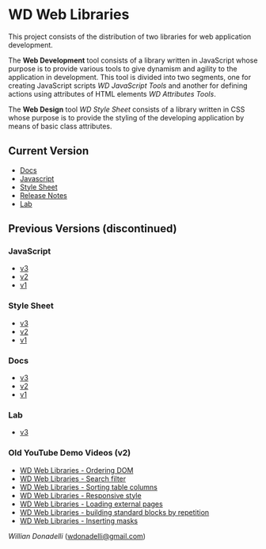 # WD Web Libraries

This project consists of the distribution of two libraries for web application development.

The **Web Development** tool consists of a library written in JavaScript whose purpose is to provide various tools to give dynamism and agility to the application in development. This tool is divided into two segments, one for creating JavaScript scripts _WD JavaScript Tools_ and another for defining actions using attributes of HTML elements _WD Attributes Tools_.

The **Web Design** tool _WD Style Sheet_ consists of a library written in CSS whose purpose is to provide the styling of the developing application by means of basic class attributes.

## Current Version

- [Docs](https://github.com/wdonadelli/wd/wiki)
- [Javascript](https://wdonadelli.github.io/wd/source/wd-4.0.0.js)
- [Style Sheet](https://wdonadelli.github.io/wd/source/wd-4.0.0.css)
- [Release Notes](https://github.com/wdonadelli/wd/wiki/WD-Release-Notes)
- [Lab](https://wdonadelli.github.io/wd/lab/v4/)

## Previous Versions (discontinued)

### JavaScript

- [v3](https://wdonadelli.github.io/wd/source/wd-3.2.0.js)
- [v2](https://wdonadelli.github.io/wd/source/wd-2.1.4.js)
- [v1](https://wdonadelli.github.io/wd/source/wd-1.3.2.js)

### Style Sheet
- [v3](https://wdonadelli.github.io/wd/source/wd-3.2.0.css)
- [v2](https://wdonadelli.github.io/wd/source/wd-2.0.4.css)
- [v1](https://wdonadelli.github.io/wd/source/wd-1.3.2.css)

### Docs

- [v3](https://wdonadelli.github.io/wd/docs/v3/)
- [v2](https://wdonadelli.github.io/wd/docs/v2/)
- [v1](https://wdonadelli.github.io/wd/docs/v1/)

### Lab

- [v3](https://wdonadelli.github.io/wd/lab/v3/)

### Old YouTube Demo Videos (v2)

- [WD Web Libraries - Ordering DOM](https://youtu.be/DcuxvjcYz3U)
- [WD Web Libraries - Search filter](https://youtu.be/7A_kB5yXU7U)
- [WD Web Libraries - Sorting table columns](https://youtu.be/Zfy83ThpUjI)
- [WD Web Libraries - Responsive style](https://youtu.be/lBXmARk2Gp8)
- [WD Web Libraries - Loading external pages](https://youtu.be/ixHghH22Bhs)
- [WD Web Libraries - building standard blocks by repetition](https://youtu.be/Up1B6ZwE89k)
- [WD Web Libraries - Inserting masks](https://youtu.be/R7oTG-KK9yE)

_Willian Donadelli_ (<wdonadelli@gmail.com>)
